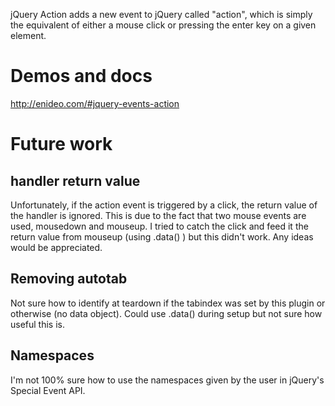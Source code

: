 
jQuery Action adds a new event to jQuery called "action", which is simply the equivalent of either a mouse click or pressing the enter key on a given element.

# Demos and docs
http://enideo.com/#jquery-events-action

# Future work

## handler return value
Unfortunately, if the action event is triggered by a click, the return value of the handler is ignored.
This is due to the fact that two mouse events are used, mousedown and mouseup.
I tried to catch the click and feed it the return value from mouseup (using .data() ) but this didn't work.
Any ideas would be appreciated.

## Removing autotab
Not sure how to identify at teardown if the tabindex was set by this plugin or otherwise (no data object).
Could use .data() during setup but not sure how useful this is.

## Namespaces
I'm not 100% sure how to use the namespaces given by the user in jQuery's Special Event API.